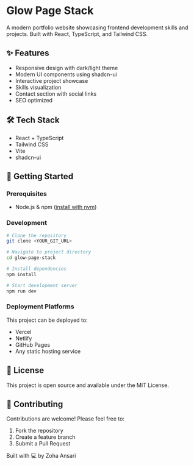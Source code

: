 # Glow Page Stack

A modern portfolio website showcasing frontend development skills and projects. Built with React, TypeScript, and Tailwind CSS.

## ✨ Features

- Responsive design with dark/light theme
- Modern UI components using shadcn-ui
- Interactive project showcase
- Skills visualization
- Contact section with social links
- SEO optimized

## 🛠️ Tech Stack

- React + TypeScript
- Tailwind CSS
- Vite
- shadcn-ui

## 🚀 Getting Started

### Prerequisites

- Node.js & npm ([install with nvm](https://github.com/nvm-sh/nvm#installing-and-updating))

### Development

```bash
# Clone the repository
git clone <YOUR_GIT_URL>

# Navigate to project directory
cd glow-page-stack

# Install dependencies
npm install

# Start development server
npm run dev
```
### Deployment Platforms
This project can be deployed to:

- Vercel
- Netlify
- GitHub Pages
- Any static hosting service

## 📝 License
This project is open source and available under the MIT License.

## 🤝 Contributing
Contributions are welcome! Please feel free to:

1. Fork the repository
2. Create a feature branch
3. Submit a Pull Request

Built with 💻 by Zoha Ansari